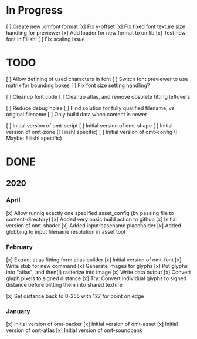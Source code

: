 # In Progress


[ ] Create new .omfont format
	[x] Fix y-offset
	[x] Fix fixed font texture size handling for previewer
	[x] Add loader for new format to omlib
	[x] Test new font in Fiiish!
	[ ] Fix scaling issue

# TODO

[ ] Allow defining of used characters in font
[ ] Switch font previewer to use matrix for bounding boxes
[ ] Fix font size setting handling?

[ ] Cleanup font code
[ ] Cleanup atlas, and remove obsolete fitting leftovers

[ ] Reduce debug noise
[ ] Find solution for fully qualified filename, vs original filename
[ ] Only build data when content is newer

[ ] Initial version of omt-script
[ ] Initial version of omt-shape
[ ] Initial version of omt-zone 	(! Fiiish! specific)
[ ] Initial version of omt-config	(! Maybe: Fiiish! specific)


# DONE

## 2020

### April
[x] Allow runnig exactly one specified asset_config (by passing file to content-directory)
[x] Added very basic build action to github
[x] Initial version of omt-shader
[x] Added input:basename placeholder
[x] Added globbing to input filename resolution in asset tool

### February

[x] Extract atlas fitting form atlas builder
[x] Initial version of omt-font
	[x] Write stub for new command
	[x] Generate images for glyphs
	[x] Put glyphs into "atlas", and then(!) rasterize into image
	[x] Write data output
	[x] Convert glyph pixels to signed distance
	[x] Try: Convert individual glyphs to signed distance before blitting them into shared texture

[x] Set distance back to 0-255 with 127 for point on edge

### January


[x] Initial version of omt-packer
[x] Initial version of omt-asset
[x] Initial version of omt-atlas
[x] Initial version of omt-soundbank

